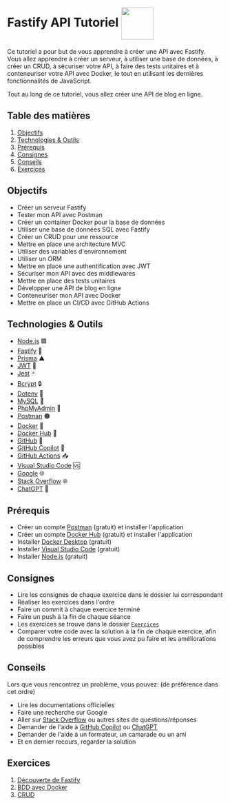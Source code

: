 # Fastify API Tutoriel <img src="https://fastify.dev/img/logos/fastify-white.svg" width="75" height="75" align="center" />
Ce tutoriel a pour but de vous apprendre à créer une API avec Fastify. <br/>
Vous allez apprendre à créer un serveur, à utiliser une base de données, à créer un CRUD, à sécuriser votre API, à faire des tests unitaires et à conteneuriser votre API avec Docker, le tout en utilisant les dernières fonctionnalités de JavaScript. <br/>

Tout au long de ce tutoriel, vous allez créer une API de blog en ligne.

## Table des matières
1. [Objectifs](#objectifs)
2. [Technologies & Outils](#technologies--outils)
2. [Prérequis](#prérequis)
3. [Consignes](#consignes)
4. [Conseils](#conseils)
5. [Exercices](#exercices)

## Objectifs
- Créer un serveur Fastify
- Tester mon API avec Postman
- Créer un container Docker pour la base de données
- Utiliser une base de données SQL avec Fastify
- Créer un CRUD pour une ressource
- Mettre en place une architecture MVC
- Utiliser des variables d'environnement
- Utiliser un ORM
- Mettre en place une authentification avec JWT
- Sécuriser mon API avec des middlewares
- Mettre en place des tests unitaires
- Développer une API de blog en ligne
- Conteneuriser mon API avec Docker
- Mettre en place un CI/CD avec GitHub Actions

## Technologies & Outils
- [Node.js](https://nodejs.org/en/) 🟩
- [Fastify](https://fastify.dev/) 🐆
- [Prisma](https://www.prisma.io/) ▲
- [JWT](https://jwt.io/) 🔑
- [Jest](https://jestjs.io/) 🃏
- [Bcrypt](https://www.npmjs.com/package/bcrypt) 🔒
- [Dotenv](https://www.npmjs.com/package/dotenv) 📇
- [MySQL](https://www.mysql.com/) 🐬
- [PhpMyAdmin](https://www.phpmyadmin.net/) 🐘
- [Postman](https://postman.com/downloads) 🟠
- [Docker](https://www.docker.com/) 🐳
- [Docker Hub](https://hub.docker.com/) 🐳
- [GitHub](https://github.com) 🐙
- [GitHub Copilot](https://copilot.github.com/) 🤖
- [GitHub Actions](https://github.com/features/actions) 📥
- [Visual Studio Code](https://code.visualstudio.com/) 🆚
- [Google](https://www.google.com/) 🌐
- [Stack Overflow](https://stackoverflow.com/) 🌐
- [ChatGPT](https://chat.openai.com/) 🤖

## Prérequis
- Créer un compte [Postman](https://postman.com/downloads) (gratuit) et installer l'application
- Créer un compte [Docker Hub](https://hub.docker.com/) (gratuit) et installer l'application
- Installer [Docker Desktop](https://www.docker.com/products/docker-desktop) (gratuit)
- Installer [Visual Studio Code](https://code.visualstudio.com/) (gratuit)
- Installer [Node.js](https://nodejs.org/en/) (gratuit)

## Consignes
- Lire les consignes de chaque exercice dans le dossier lui correspondant
- Réaliser les exercices dans l'ordre
- Faire un commit à chaque exercice terminé
- Faire un push à la fin de chaque séance
- Les exercices se trouve dans le dossier [`Exercices`](https://github.com/kbrdn1/fastify-api-exo/tree/main/Exercices)
- Comparer votre code avec la solution à la fin de chaque exercice, afin de comprendre les erreurs que vous avez pu faire et les améliorations possibles

## Conseils
Lors que vous rencontrez un problème, vous pouvez: (de préférence dans cet ordre)
- Lire les documentations officielles
- Faire une recherche sur Google
- Aller sur [Stack Overflow](https://stackoverflow.com/) ou autres sites de questions/réponses
- Demander de l'aide à [GitHub Copilot](https://copilot.github.com/) ou [ChatGPT](https://chat.openai.com/)
- Demander de l'aide à un formateur, un camarade ou un ami
- Et en dernier recours, regarder la solution

## Exercices
1. [Découverte de Fastify](https://github.com/kbrdn1/fastify-api-exo/tree/main/Exercices/1-D%C3%A9couverte%20de%20Fastify)
2. [BDD avec Docker](https://github.com/kbrdn1/fastify-api-exo/tree/main/Exercices/2-BDD%20avec%20Docker)
3. [CRUD](https://github.com/kbrdn1/fastify-api-exo/tree/main/Exercices/3-CRUD)